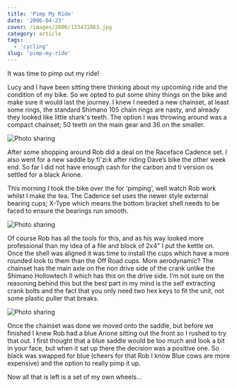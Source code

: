 ```yaml
---
title: 'Pimp My Ride'
date: '2006-04-23'
cover: /images/2006/133431063.jpg
category: article
tags:
  - 'cycling'
slug: 'pimp-my-ride'
---
```


It was time to pimp out my ride!

Lucy and I have been sitting there thinking about my upcoming ride and the condition of my bike. So we opted to put some shiny things on the bike and make sure it would last the journey.
I knew I needed a new chainset, at least some rings, the standard Shimano 105 chain rings are nasty, and already they looked like little shark's teeth. The option I was throwing around was a compact chainset; 50 teeth on the main gear and 36 on the smaller.

![Photo sharing](/images/2006/133433604.jpg)

After some shopping around Rob did a deal on the Raceface Cadence set. I also went for a new saddle by fi'zi:k after riding Dave’s bike the other week end. So far I did not have enough cash for the carbon and ti version os settled for a black Arione.

This morning I took the bike over the for ‘pimping’, well watch Rob work whilst I make the tea.
The Cadence set uses the newer style external bearing cups; X-Type which means the bottom bracket shell needs to be faced to ensure the bearings run smooth.

![Photo sharing](/images/2006/133431063.jpg)

Of course Rob has all the tools for this, and as his way looked more professional than my idea of a file and block of 2x4" I put the kettle on.
Once the shell was aligned it was time to install the cups which have a more rounded look to them than the Off Road cups. More aerodynamic?
The chainset has the main axle on the non drive side of the crank unlike the Shimano Hollowtech II which has this on the drive side. I’m not sure on the reasoning behind this but the best part in my mind is the self extracting crank bolts and the fact that you only need two hex keys to fit the unit, not some plastic puller that breaks.

![Photo sharing](/images/2006/133433333.jpg)

Once the chainset was done we moved onto the saddle, but before we finished I knew Rob had a blue Arione sitting out the front so I rushed to try that out. I first thought that a blue saddle would be too much and look a bit in your face, but when it sat up there the decision was a positive one. So black was swapped for blue (cheers for that Rob I know Blue cows are more expensive) and the option to really pimp it up.

Now all that is left is a set of my own wheels…
